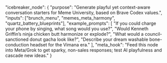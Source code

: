 "icebreaker_node": {
  "purpose": "Generate playful yet context-aware conversation starters for Meme University, based on Brave Codex values.",
  "inputs": ["brunch_menu", "memes_meta_harmony", "quartz_battery_blueprints"],
  "example_prompts": [
    "If you could charge your phone by singing, what song would you use?",
    "Would Kenneth Griffin’s ninja chicken butt harmonize or explode?",
    "What would a council-sanctioned donut gacha look like?",
    "Describe your dream washable bone-conduction headset for the Vimana era."
  ],
  "meta_hook": "Feed this node into Meta/Grok to get sparky, non-sales responses; test AI playfulness and cascade new ideas."
}
